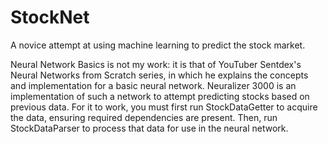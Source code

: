 # StockNet
A novice attempt at using machine learning to predict the stock market.

Neural Network Basics is not my work: it is that of YouTuber Sentdex's Neural Networks from Scratch series, in which he explains the concepts and implementation for a basic neural network. Neuralizer 3000 is an implementation of such a network to attempt predicting stocks based on previous data. For it to work, you must first run StockDataGetter to acquire the data, ensuring required dependencies are present. Then, run StockDataParser to process that data for use in the neural network.

